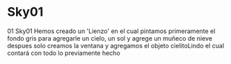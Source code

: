 # Sky01
01 Sky01 Hemos creado un 'Lienzo' en el cual pintamos primeramente el fondo gris para agregarle un cielo, un sol y agrege un muñeco de nieve
despues solo creamos la ventana y agregamos el objeto cielitoLindo el cual contará con todo lo previamente hecho
